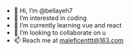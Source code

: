 - 👋 Hi, I’m @bellayeh7
- 👀 I’m interested in coding
- 🌱 I’m currently learning vue and react
- 💞️ I’m looking to collaborate on u
- 📫 Reach me at maleficenttt@163.com 

<!---
bellayeh7/bellayeh7 is a ✨ special ✨ repository because its `README.md` (this file) appears on your GitHub profile.
You can click the Preview link to take a look at your changes.
--->

